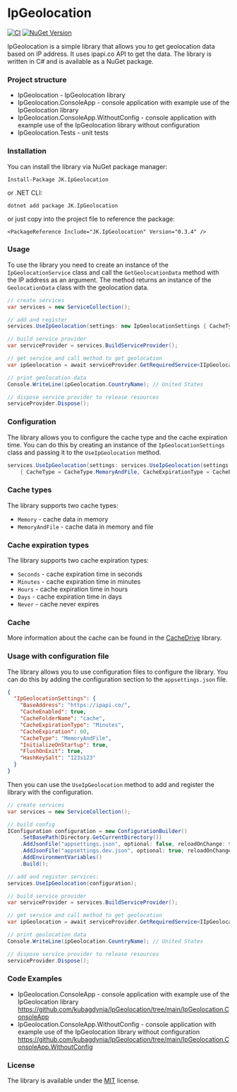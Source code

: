 # IpGeolocation

[![CI](https://img.shields.io/github/actions/workflow/status/kubagdynia/IpGeolocation/dotnet.yml?branch=main)](https://github.com/kubagdynia/IpGeolocation/actions?query=branch%3Amain) [![NuGet Version](https://img.shields.io/nuget/v/JK.IpGeolocation.svg?style=flat)](https://www.nuget.org/packages/JK.IpGeolocation/)

IpGeolocation is a simple library that allows you to get geolocation data based on IP address. It uses ipapi.co API to get the data. The library is written in C# and is available as a NuGet package. 


### Project structure

- IpGeolocation - IpGeolocation library
- IpGeolocation.ConsoleApp - console application with example use of the IpGeolocation library
- IpGeolocation.ConsoleApp.WithoutConfig - console application with example use of the IpGeolocation library without configuration
- IpGeolocation.Tests - unit tests

### Installation

You can install the library via NuGet package manager:

```
Install-Package JK.IpGeolocation
```

or .NET CLI:

```
dotnet add package JK.IpGeolocation
```

or just copy into the project file to reference the package:

```
<PackageReference Include="JK.IpGeolocation" Version="0.3.4" />
```

### Usage

To use the library you need to create an instance of the `IpGeolocationService` class and call the `GetGeolocationData` method with the IP address as an argument. The method returns an instance of the `GeolocationData` class with the geolocation data.

```csharp
// create services
var services = new ServiceCollection();

// add and register
services.UseIpGeolocation(settings: new IpGeolocationSettings { CacheType = CacheType.MemoryAndFile });

// build service provider
var serviceProvider = services.BuildServiceProvider();

// get service and call method to get geolocation
var ipGeolocation = await serviceProvider.GetRequiredService<IIpGeolocationService>().GetIpGeolocationAsync("8.8.8.8");

// print geolocation data 
Console.WriteLine(ipGeolocation.CountryName); // United States

// dispose service provider to release resources
serviceProvider.Dispose();
```

### Configuration

The library allows you to configure the cache type and the cache expiration time. You can do this by creating an instance of the `IpGeolocationSettings` class and passing
it to the `UseIpGeolocation` method.

```csharp
services.UseIpGeolocation(settings: services.UseIpGeolocation(settings: new IpGeolocationSettings
    { CacheType = CacheType.MemoryAndFile, CacheExpirationType = CacheExpirationType.Minutes, CacheExpiration = 60 });
```

### Cache types

The library supports two cache types:

- `Memory` - cache data in memory
- `MemoryAndFile` - cache data in memory and file

### Cache expiration types

The library supports two cache expiration types:

- `Seconds` - cache expiration time in seconds
- `Minutes` - cache expiration time in minutes
- `Hours` - cache expiration time in hours
- `Days` - cache expiration time in days
- `Never` - cache never expires

### Cache

More information about the cache can be found in the [CacheDrive](https://github.com/kubagdynia/CacheDrive) library.

### Usage with configuration file

The library allows you to use configuration files to configure the library. You can do this by adding the configuration section to the `appsettings.json` file.

```json
{
  "IpGeolocationSettings": {
    "BaseAddress": "https://ipapi.co/",
    "CacheEnabled": true,
    "CacheFolderName": "cache",
    "CacheExpirationType": "Minutes",
    "CacheExpiration": 60,
    "CacheType": "MemoryAndFile",
    "InitializeOnStartup": true,
    "FlushOnExit": true,
    "HashKeySalt": "123s123"
  }
}
```

Then you can use the `UseIpGeolocation` method to add and register the library with the configuration.

```csharp
// create services
var services = new ServiceCollection();

// build config
IConfiguration configuration = new ConfigurationBuilder()
    .SetBasePath(Directory.GetCurrentDirectory())
    .AddJsonFile("appsettings.json", optional: false, reloadOnChange: true)
    .AddJsonFile("appsettings.dev.json", optional: true, reloadOnChange: true)
    .AddEnvironmentVariables()
    .Build();

// add and register services:
services.UseIpGeolocation(configuration);

// build service provider
var serviceProvider = services.BuildServiceProvider();

// get service and call method to get geolocation
var ipGeolocation = await serviceProvider.GetRequiredService<IIpGeolocationService>().GetIpGeolocationAsync("8.8.8.8");

// print geolocation data 
Console.WriteLine(ipGeolocation.CountryName); // United States

// dispose service provider to release resources
serviceProvider.Dispose();
```

### Code Examples

- IpGeolocation.ConsoleApp - console application with example use of the IpGeolocation library
  https://github.com/kubagdynia/IpGeolocation/tree/main/IpGeolocation.ConsoleApp
- IpGeolocation.ConsoleApp.WithoutConfig - console application with example use of the IpGeolocation library without configuration
  https://github.com/kubagdynia/IpGeolocation/tree/main/IpGeolocation.ConsoleApp.WithoutConfig

### License

The library is available under the [MIT](https://opensource.org/licenses/MIT) license.